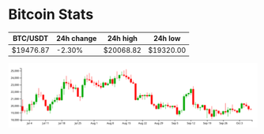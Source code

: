 # Bitcoin Stats

BTC/USDT|24h change|24h high|24h low|
|---|---|---|---|
|$19476.87|-2.30%|$20068.82|$19320.00|

<img src="./chart.svg">
